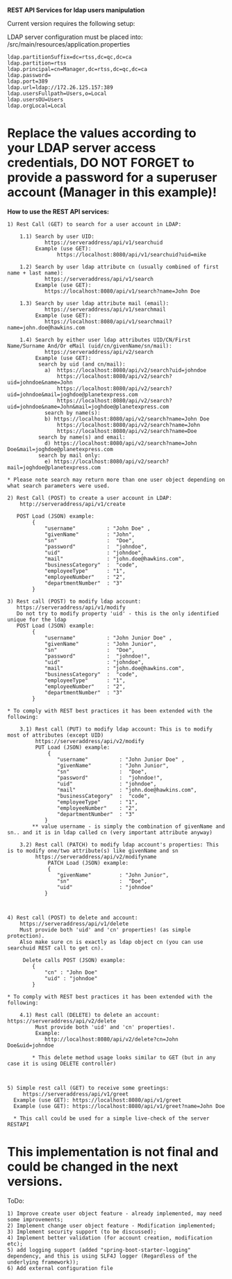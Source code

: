 **REST API Services for ldap users manipulation**

Current version requires the following setup:

LDAP server configuration must be placed into: /src/main/resources/application.properties

	ldap.partitionSuffix=dc=rtss,dc=qc,dc=ca
	ldap.partition=rtss
	ldap.principal=cn=Manager,dc=rtss,dc=qc,dc=ca
	ldap.password=
	ldap.port=389
	ldap.url=ldap://172.26.125.157:389
	ldap.usersFullpath=Users,o=Local
	ldap.usersOU=Users
	ldap.orgLocal=Local

Replace the values according to your LDAP server access credentials, 
DO NOT FORGET to provide a password for a superuser account (Manager in this example)!
=============================================================================

**How to use the REST API services:**

	1) Rest Call (GET) to search for a user account in LDAP:
		
		1.1) Search by user UID: 		
				https://serveraddress/api/v1/searchuid
			 Example (use GET): 
					https://localhost:8080/api/v1/searchuid?uid=mike
			
		1.2) Search by user ldap attribute cn (usually combined of first name + last name): 		
				https://serveraddress/api/v1/search
			 Example (use GET):
				https://localhost:8080/api/v1/search?name=John Doe
		
		1.3) Search by user ldap attribute mail (email): 		
				https://serveraddress/api/v1/searchmail
			 Example (use GET):
				https://localhost:8080/api/v1/searchmail?name=john.doe@hawkins.com
								
		1.4) Search by either user ldap attributes UID/CN/First Name/Surname And/Or eMail (uid/cn/givenName/sn/mail): 		
				https://serveraddress/api/v2/search
			 Example (use GET):
			  search by uid (and cn/mail):
				a)  https://localhost:8080/api/v2/search?uid=johndoe
					https://localhost:8080/api/v2/search?uid=johndoe&name=John					
					https://localhost:8080/api/v2/search?uid=johndoe&mail=joghdoe@planetexpress.com
					https://localhost:8080/api/v2/search?uid=johndoe&name=John&mail=joghdoe@planetexpress.com
				search by name(s):
				b) https://localhost:8080/api/v2/search?name=John Doe
					https://localhost:8080/api/v2/search?name=John	
					https://localhost:8080/api/v2/search?name=Doe	
			  search by name(s) and email:
				d) https://localhost:8080/api/v2/search?name=John Doe&mail=joghdoe@planetexpress.com
			  search by mail only:
				e) https://localhost:8080/api/v2/search?mail=joghdoe@planetexpress.com								

	* Please note search may return more than one user object depending on what search parameters were used.

	2) Rest Call (POST) to create a user account in LDAP:
		http://serveraddress/api/v1/create
		
	   POST Load (JSON) example:
			{
				"username" 			: "John Doe" ,
				"givenName" 		: "John",
				"sn" 				:  "Doe",
				"password" 			:  "johndoe",
				"uid" 				: "johndoe",
				"mail" 				: "john.doe@hawkins.com",
				"businessCategory" 	:  "code",
				"employeeType" 		: "1",
				"employeeNumber" 	: "2",
				"departmentNumber" 	: "3"
			}
		
	3) Rest call (POST) to modify ldap account:
	   https://serveraddress/api/v1/modify
	   Do not try to modify property 'uid' - this is the only identified unique for the ldap 
	   POST Load (JSON) example:
			{
				"username" 			: "John Junior Doe" ,
				"givenName" 		: "John Junior",
				"sn" 				:  "Doe",
				"password" 			:  "johndoe!",
				"uid" 				: "johndoe",
				"mail" 				: "john.doe@hawkins.com",
				"businessCategory" 	:  "code",
				"employeeType" 		: "1",
				"employeeNumber" 	: "2",
				"departmentNumber" 	: "3"
			}
	
	* To comply with REST best practices it has been extended with the following:
	
		3.1) Rest call (PUT) to modify ldap account: This is to modify most of attributes (except UID)
			 https://serveraddress/api/v2/modify
			 PUT Load (JSON) example:
				 {
					"username" 			: "John Junior Doe" ,
					"givenName" 		: "John Junior",
					"sn" 				:  "Doe",
					"password" 			:  "johndoe!",
					"uid" 				: "johndoe",
					"mail" 				: "john.doe@hawkins.com",
					"businessCategory" 	:  "code",
					"employeeType" 		: "1",
					"employeeNumber" 	: "2",
					"departmentNumber" 	: "3"
				}
			** value username - is simply the combination of givenName and sn.. and it is in ldap called cn (very important attribute anyway) 
		
		3.2) Rest call (PATCH) to modify ldap account's properties: This is to modify one/two attribute(s) like givenName and sn
			 https://serveraddress/api/v2/modifyname
				 PATCH Load (JSON) example:
				 {
					"givenName" 		: "John Junior",
					"sn" 				:  "Doe",
					"uid" 				: "johndoe"
				}
	
		  
	
	4) Rest call (POST) to delete and account:
		https://serveraddress/api/v1/delete
		Must provide both 'uid' and 'cn' properties! (as simple protection).
		Also make sure cn is exactly as ldap object cn (you can use searchuid REST call to get cn).
		
		 Delete calls POST (JSON) example:
			{
				"cn" : "John Doe"
				"uid" : "johndoe"
			}
	
	* To comply with REST best practices it has been extended with the following:
	
		4.1) Rest call (DELETE) to delete an account: https://serveraddress/api/v2/delete
			 Must provide both 'uid' and 'cn' properties!.
			 Example:
				http://localhost:8080/api/v2/delete?cn=John Doe&uid=johndoe
			
			* This delete method usage looks similar to GET (but in any case it is using DELETE controller)
	
	
	
	5) Simple rest call (GET) to receive some greetings:
		 https://serveraddress/api/v1/greet
	  Example (use GET): https://localhost:8080/api/v1/greet
	  Example (use GET): https://localhost:8080/api/v1/greet?name=John Doe
	  
	  * This call could be used for a simple live-check of the server RESTAPI
	
This implementation is not final and could be changed in the next versions.
=============================================================================
ToDo:

	1) Improve create user object feature - already implemented, may need some improvements;
	2) Implement change user object feature - Modification implemented;
	3) Implement security support (to be discussed);
	4) Implement better validation (for account creation, modification etc);
	5) add logging support (added "spring-boot-starter-logging" dependency, and this is using SLF4J logger (Regardless of the underlying framework));
	6) Add external configuration file


